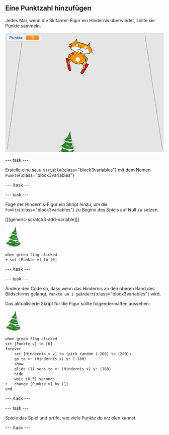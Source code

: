 ## Eine Punktzahl hinzufügen

Jedes Mal, wenn die Skifahrer-Figur ein Hindernis überwindet, sollte sie Punkte sammeln.

![Punktestand](images/score.png)

--- task ---

Erstelle eine `Neue Variable`{:class="block3variables"} mit dem Namen `Punkte`{:class="block3variables"}

--- /task ---

--- task ---

Füge der Hindernis-Figur ein Skript hinzu, um die `Punkte`{:class="block3variables"} zu Beginn des Spiels auf Null zu setzen.

[[[generic-scratch3-add-variable]]]

![Hindernis-Figur](images/obstacle_sprite.png)

```blocks3
when green flag clicked
+ set [Punkte v] to [0]
```

--- /task ---

--- task ---

Ändere den Code so, dass wenn das Hindernis an den oberen Rand des Bildschirms gelangt, `Punkte um 1 geändert`{:class="block3variables"} wird.

Das aktualisierte Skript für die Figur sollte folgendermaßen aussehen:

![Hindernis-Figur](images/obstacle_sprite.png)

```blocks3
when green flag clicked
set [Punkte v] to [0]
forever 
    set [Hindernis_x v] to (pick random (-200) to (200))
    go to x: (Hindernis_x) y: (-180)
    show
    glide (1) secs to x: (Hindernis_x) y: (180)
    hide
    wait (0.5) seconds
+   change [Punkte v] by (1)
end
```

--- /task ---

--- task ---

Spiele das Spiel und prüfe, wie viele Punkte du erzielen kannst.

--- /task ---